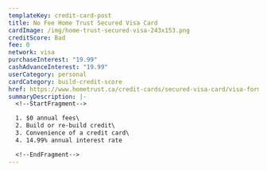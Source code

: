 ```yaml
---
templateKey: credit-card-post
title: No Fee Home Trust Secured Visa Card
cardImage: /img/home-trust-secured-visa-243x153.png
creditScore: Bad
fee: 0
network: visa
purchaseInterest: "19.99"
cashAdvanceInterest: "19.99"
userCategory: personal
cardCategory: build-credit-score
href: https://www.hometrust.ca/credit-cards/secured-visa-card/visa-form/?product=nofee
summaryDescription: |-
  <!--StartFragment-->

  1. $0 annual fees\
  2. Build or re-build credit\
  3. Convenience of a credit card\
  4. 14.99% annual interest rate

  <!--EndFragment-->
---
```


